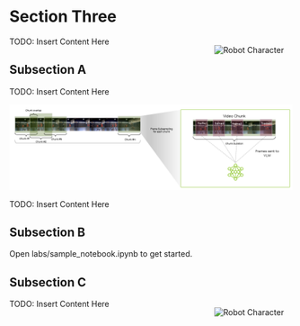 # Section Three

<img src="_static/robots/assembly.png" alt="Robot Character" style="float:right; max-width:350px;margin:15px;" />

TODO: Insert Content Here

## Subsection A

TODO: Insert Content Here

![Chunking Illustration](chunk_duration.png)

TODO: Insert Content Here

## Subsection B

Open <a style="cursor: pointer;" onclick="openOrCreateFileInJupyterLab('labs/sample_notebook.ipynb');"><i class="fas fa-flask"></i> labs/sample_notebook.ipynb</a> to get started.

## Subsection C

<img src="_static/robots/party.png" alt="Robot Character" style="float:right; max-width:350px;margin:15px;" />

TODO: Insert Content Here
